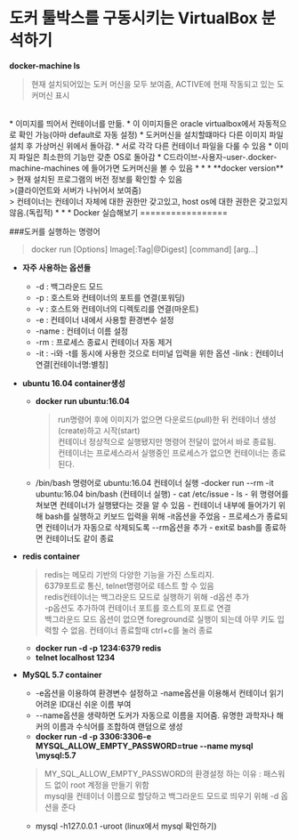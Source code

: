 도커 툴박스를 구동시키는 VirtualBox 분석하기
=========================================

**docker-machine ls**
>현재 설치되어있는 도커 머신을 모두 보여줌, ACTIVE에 현재 작동되고 있는 도커머신 표시
<br>
* 이미지를 띄어서 컨테이너를 만듦.
* 이 이미지들은 oracle virtualbox에서 자동적으로 확인 가능(아마 default로 자동 설정)
* 도커머신을 설치할떄마다 다른 이미지 파일 설치 후 가상머신 위에서 돌아감.
* 서로 각각 다른 컨테이너 파일을 다룰 수 있음
* 이미지 파일은 최소한의 기능만 갖춘 OS로 돌아감
* C드라이브-사용자-user-.docker-machine-machines 에 들어가면 도커머신을 볼 수 있음
*   *   *
**docker version**
> 현재 설치된 프로그램의 버전 정보를 확인할 수 있음<br>
>(클라이언트와 서버가 나뉘어서 보여줌)<br>
> 컨테이너는 컨테이너 자체에 대한 권한만 갖고있고, host os에 대한 권한은 갖고있지 않음.(독립적)
*   *   *
Docker 실습해보기
=================

###도커를 실행하는 명령어
> docker run [Options] Image[:Tag|@Digest] [command] [arg...]

* **자주 사용하는 옵션들**
    - -d : 백그라운드 모드
    - -p : 호스트와 컨테이너의 포트를 연결(포워딩)
    - -v : 호스트와 컨테이너의 디렉토리를 연결(마운트)
    - -e : 컨테이너 내에서 사용할 환경변수 설정
    - -name : 컨테이너 이름 설정
    - -rm : 프로세스 종료시 컨테이너 자동 제거
    - -it : -i와 -t를 동시에 사용한 것으로 터미널 입력을 위한 옵션
    -link : 컨테이너 연결[컨테이너명:별칭]

* **ubuntu 16.04 container생성**
    - **docker run ubuntu:16.04**
        > run명령어 후에 이미지가 없으면 다운로드(pull)한 뒤 컨테이너 생성(create)하고 시작(start)<br>
        > 컨테이너 정상적으로 실행됐지만 명령어 전달이 없어서 바로 종료됨.<br>
        > 컨테이너는 프로세스라서 실행중인 프로세스가 없으면 컨테이너는 종료된다.<br>
    - /bin/bash 명령어로 ubuntu:16.04 컨테이너 실행
        -docker run --rm -it ubuntu:16.04 bin/bash (컨테이너 실행)
            - cat /etc/issue
            - ls
            - 위 명령어를 쳐보면 컨테이너가 실행됐다는 것을 알 수 있음
            - 컨테이너 내부에 들어가기 위해 bash를 실행하고 키보드 입력을 위해 -it옵션을 주었음
            - 프로세스가 종료되면 컨테이너가 자동으로 삭제되도록 --rm옵션을 추가
            - exit로 bash를 종료하면 컨테이너도 같이 종료

* **redis container**
    > redis는 메모리 기반의 다양한 기능을 가진 스토리지.<br>
    > 6379포트로 통신, telnet명령어로 테스트 할 수 있음<br>
    > redis컨테이너는 백그라운드 모드로 실행하기 위해 -d옵션 추가<br>
    > -p옵션도 추가하여 컨테이너 포트를 호스트의 포트로 연결<br>
    > 백그라운드 모드 옵션이 없으면 foreground로 실행이 되는데 아무 키도 입력할 수 없음. 컨테이너 종료할때 ctrl+c를 눌러 종료
    - **docker run -d -p 1234:6379 redis**
    - **telnet localhost 1234** 

* **MySQL 5.7 container**
    - -e옵션을 이용하여 환경변수 설정하고 -name옵션을 이용해서 컨테이너 읽기 어려운 ID대신 쉬운 이름 부여
    - --name옵션을 생략하면 도커가 자동으로 이름을 지어줌. 유명한 과학자나 해커의 이름과 수식어를 조합하여 랜덤으로 생성
    - **docker run -d -p 3306:3306\-e MYSQL_ALLOW_EMPTY_PASSWORD=true \--name mysql \mysql:5.7**
     > MY_SQL_ALLOW_EMPTY_PASSWORD의 환경설정 하는 이유 : 패스워드 없이 root 계정을 만들기 위함<br>
     > mysql을 컨테이너 이름으로 할당하고 백그라운드 모드로 띄우기 위해 -d 옵션을 준다
    - mysql -h127.0.0.1 -uroot (linux에서 mysql 확인하기)
